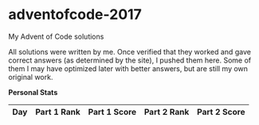 # adventofcode-2017
My Advent of Code solutions

All solutions were written by me. Once verified that they worked and gave correct answers (as determined by the site),
I pushed them here. Some of them I may have optimized later with better answers, but are still my own original work.

**Personal Stats**

| Day | Part 1 Rank | Part 1 Score | Part 2 Rank | Part 2 Score |
|:---:| -----------:| ------------:| -----------:| ------------:|
